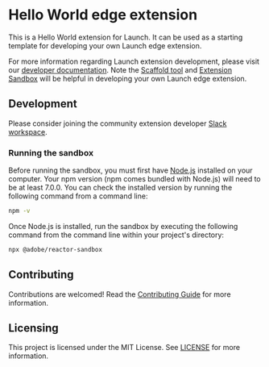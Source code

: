 # Hello World edge extension

This is a Hello World extension for Launch. It can be used as a starting template for developing your own Launch edge extension.

For more information regarding Launch extension development, please visit our [developer documentation](https://experienceleague.adobe.com/docs/experience-platform/tags/extension-dev/overview.html). Note the [Scaffold tool](https://www.npmjs.com/package/@adobe/reactor-scaffold) and [Extension Sandbox](https://www.npmjs.com/package/@adobe/reactor-sandbox) will be helpful in developing your own Launch edge extension.

## Development

Please consider joining the community extension developer [Slack workspace](http://join.connectionsdevs.chat).

### Running the sandbox

Before running the sandbox, you must first have [Node.js](https://nodejs.org/en/) installed on your computer. Your npm version (npm comes bundled with Node.js) will need to be at least 7.0.0. You can check the installed version by running the following command from a command line:

```bash
npm -v
```

Once Node.js is installed, run the sandbox by executing the following command from the command line within your project's directory:

```bash
npx @adobe/reactor-sandbox
```

## Contributing

Contributions are welcomed! Read the [Contributing Guide](CONTRIBUTING.md) for more information.

## Licensing

This project is licensed under the MIT License. See [LICENSE](LICENSE) for more information.
